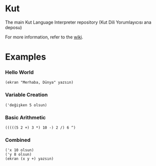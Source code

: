 # Kut
The main Kut Language Interpreter repository (Kut Dili Yorumlayıcısı ana deposu)

For more information, refer to the [wiki](https://github.com/erencan-c/kut/wiki).

# Examples

### Hello World

```(ekran "Merhaba, Dünya" yazsın)```

### Variable Creation

```('değişken 5 olsun)```

### Basic Arithmetic

```(((((5 2 +) 3 *) 10 -) 2 /) 6 ^)```

### Combined

```
('x 10 olsun)
('y 8 olsun)
(ekran (x y +) yazsın)
```
